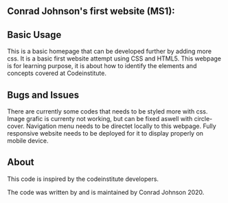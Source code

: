 

## Conrad Johnson's first website (MS1):


## Basic Usage
This is a basic homepage that can be developed further by adding more css. It is a basic first website attempt using CSS and HTML5.
This webpage is for learning purpose, it is about how to identify the elements and concepts
covered at Codeinstitute.

## Bugs and Issues
There are currently some codes that needs to be styled more with css. Image grafic is currenty not working, but can be fixed aswell with circle-cover. Navigation menu needs to be directet locally to this webpage. Fully responsive website needs to be deployed for it to display properly on mobile device. 

## About
This code is inspired by the codeinstitute developers. 

The code was written by and is maintained by Conrad Johnson 2020.


